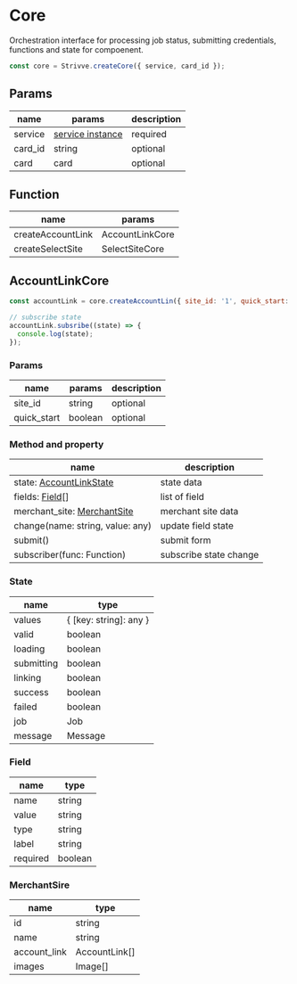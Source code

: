 # Core

Orchestration interface for processing job status, submitting credentials, functions and state for compoenent.

```js
const core = Strivve.createCore({ service, card_id });
```

## Params

| name    | params                         | description |
| ------- | ------------------------------ | ----------- |
| service | [service instance](service.md) | required    |
| card_id | string                         | optional    |
| card    | card                           | optional    |

## Function

| name              | params          |
| ----------------- | --------------- |
| createAccountLink | AccountLinkCore |
| createSelectSite  | SelectSiteCore  |

## AccountLinkCore

```js
const accountLink = core.createAccountLin({ site_id: '1', quick_start: false });

// subscribe state
accountLink.subsribe((state) => {
  console.log(state);
});
```

### Params

| name        | params  | description |
| ----------- | ------- | ----------- |
| site_id     | string  | optional    |
| quick_start | boolean | optional    |

### Method and property

| name                                 | description            |
| ------------------------------------ | ---------------------- |
| state: [AccountLinkState](#state)    | state data             |
| fields: [Field](#field)[]            | list of field          |
| merchant_site: [MerchantSite](#site) | merchant site data     |
| change(name: string, value: any)     | update field state     |
| submit()                             | submit form            |
| subscriber(func: Function)           | subscribe state change |

### State <a href="#state" id="state"></a>

| name       | type                   |
| ---------- | ---------------------- |
| values     | { [key: string]: any } |
| valid      | boolean                |
| loading    | boolean                |
| submitting | boolean                |
| linking    | boolean                |
| success    | boolean                |
| failed     | boolean                |
| job        | Job                    |
| message    | Message                |

### Field <a href="#field" id="field"></a>

| name     | type    |
| -------- | ------- |
| name     | string  |
| value    | string  |
| type     | string  |
| label    | string  |
| required | boolean |

### MerchantSire <a href="#site" id="site"></a>

| name         | type          |
| ------------ | ------------- |
| id           | string        |
| name         | string        |
| account_link | AccountLink[] |
| images       | Image[]       |
